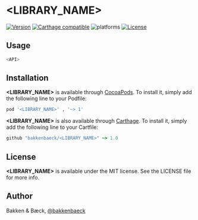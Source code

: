 # <LIBRARY_NAME>

[![Version](https://img.shields.io/cocoapods/v/<LIBRARY_NAME>.svg?style=flat)](https://cocoapods.org/pods/<LIBRARY_NAME>)
[![Carthage compatible](https://img.shields.io/badge/Carthage-compatible-4BC51D.svg?style=flat)](https://github.com/bakkenbaeck/<LIBRARY_NAME>)
![platforms](https://img.shields.io/badge/platforms-iOS%20%7C%20OS%20X%20%7C%20watchOS%20%7C%20tvOS%20-lightgrey.svg)
[![License](https://img.shields.io/cocoapods/l/<LIBRARY_NAME>.svg?style=flat)](https://cocoapods.org/pods/DATAStack)


## Usage

```swift
<API>
```

## Installation

**<LIBRARY_NAME>** is available through [CocoaPods](http://cocoapods.org). To install
it, simply add the following line to your Podfile:

```ruby
pod '<LIBRARY_NAME>' , '~> 1'
```

**<LIBRARY_NAME>** is also available through [Carthage](https://github.com/Carthage/Carthage). To install
it, simply add the following line to your Cartfile:

```ruby
github "bakkenbaeck/<LIBRARY_NAME>" ~> 1.0
```

## License

**<LIBRARY_NAME>** is available under the MIT license. See the LICENSE file for more info.

## Author

Bakken & Bæck, [@bakkenbaeck](https://twitter.com/bakkenbaeck)
